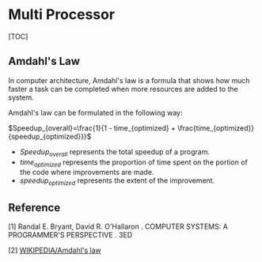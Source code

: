 # Multi Processor

[TOC]



## Amdahl's Law

In computer architecture, Amdahl's law is a formula that shows how much faster a task can be completed when more resources are added to the system.

Amdahl's law can be formulated in the following way:

$Speedup_{overall}=\frac{1}{1 - time_{optimized} + \frac{time_{optimized}}{speedup_{optimized}}}$

- $Speedup_{overall}$ represents the total speedup of a program.
- $time_{optimized}$ represents the proportion of time spent on the portion of the code where improvements are made.
- $speedup_{optimized}$ represents the extent of the improvement.



## Reference

[1] Randal E. Bryant, David R. O'Hallaron . COMPUTER SYSTEMS: A PROGRAMMER'S PERSPECTIVE . 3ED

[2] [WIKIPEDIA/Amdahl's law](https://en.wikipedia.org/wiki/Amdahl%27s_law)
